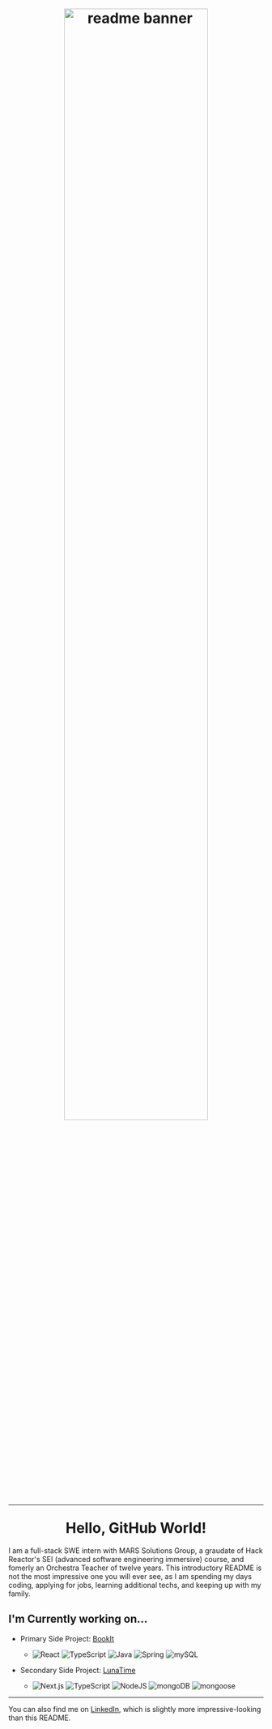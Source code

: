 <h1 align="center">
  <div>
  <img width=75% 
     alt="readme banner" 
     src="https://user-images.githubusercontent.com/112882051/224879388-fa4b6eb2-62ad-41fa-8663-526d665577fe.png">
  </div>
  <hr>
  Hello, GitHub World!
</h1>
<nr>

I am a full-stack SWE intern with MARS Solutions Group, a graudate of Hack Reactor's SEI (advanced software engineering immersive) course, 
  and fomerly an Orchestra Teacher of twelve years. This introductory README is not the most impressive
  one you will ever see, as I am spending my days coding, applying for jobs, learning additional techs, and keeping up with my family.
  
## I'm Currently working on...
- Primary Side Project: [BookIt](https://github.com/tjspitz/bookit)

  - ![React](https://img.shields.io/badge/react-%2320232a.svg?style=for-the-badge&logo=react&logoColor=%2361DAFB) ![TypeScript](https://img.shields.io/badge/typescript-27609E?style=for-the-badge&logo=typescript&logoColor=white) ![Java](https://img.shields.io/badge/java-%23ED8B00.svg?style=for-the-badge&logo=openjdk&logoColor=white) ![Spring](https://img.shields.io/badge/spring-6db33f?style=for-the-badge&logo=spring&logoColor=white) ![mySQL](https://img.shields.io/badge/mysql-00758F?style=for-the-badge&logo=mysql&logoColor=white)
 
- Secondary Side Project: [LunaTime](https://github.com/tjspitz/lunatime/tree/main/lunatime)

  - ![Next.js](https://img.shields.io/badge/next.js-%2320232a.svg?style=for-the-badge&logo=next.js&logoColor=white) ![TypeScript](https://img.shields.io/badge/typescript-27609E?style=for-the-badge&logo=typescript&logoColor=white) ![NodeJS](https://img.shields.io/badge/node.js-6DA55F?style=for-the-badge&logo=node.js&logoColor=white) ![mongoDB](https://img.shields.io/badge/mongoDB-001E2B?style=for-the-badge&logo=mongodb&logoColor=green) ![mongoose](https://img.shields.io/badge/mongoose-EEE?style=for-the-badge&logo=mongoose&logoColor=880000)
<hr>

You can also find me on [LinkedIn](https://www.linkedin.com/in/mrspitz/), which is slightly more impressive-looking than this README.<br>

<!--
**tjspitz/tjspitz** is a ✨ _special_ ✨ repository because its `README.md` (this file) appears on your GitHub profile.

Here are some ideas to get you started:
- ### Hi there 👋
- 🔭 I’m currently working on ...
- 🌱 I’m currently learning ...
- 👯 I’m looking to collaborate on ...
- 🤔 I’m looking for help with ...
- 💬 Ask me about ...
- 📫 How to reach me: ...
- 😄 Pronouns: ...
- ⚡ Fun fact: ...
-->
